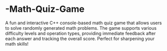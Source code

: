 # -Math-Quiz-Game
A fun and interactive C++ console-based math quiz game that allows users to solve randomly generated math problems. The game supports various difficulty levels and operation types, providing immediate feedback after each answer and tracking the overall score. Perfect for sharpening your math skills!
